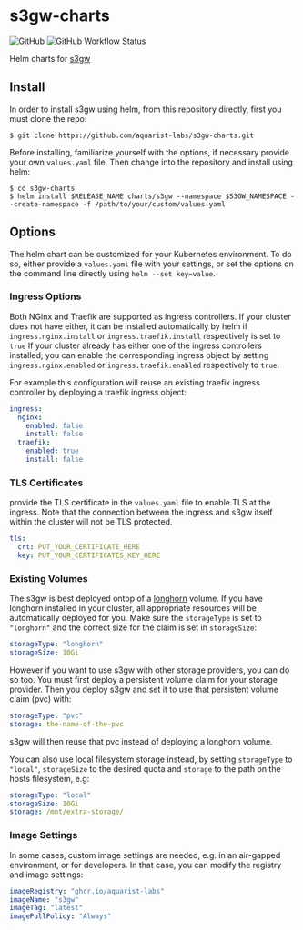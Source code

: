 # s3gw-charts

![GitHub](https://img.shields.io/github/license/aquarist-labs/s3gw-charts?style=for-the-badge)
![GitHub Workflow Status](https://img.shields.io/github/workflow/status/aquarist-labs/s3gw-charts/Lint%20and%20Test%20Charts?style=for-the-badge)

Helm charts for [s3gw](https://github.com/aquarist-labs/s3gw-core)

## Install

In order to install s3gw using helm, from this repository directly, first you
must clone the repo:

    $ git clone https://github.com/aquarist-labs/s3gw-charts.git

Before installing, familiarize yourself with the options, if necessary provide
your own `values.yaml` file.
Then change into the repository and install using helm:

    $ cd s3gw-charts
    $ helm install $RELEASE_NAME charts/s3gw --namespace $S3GW_NAMESPACE --create-namespace -f /path/to/your/custom/values.yaml

## Options

The helm chart can be customized for your Kubernetes environment. To do so,
either provide a `values.yaml` file with your settings, or set the options on
the command line directly using `helm --set key=value`.

### Ingress Options

Both NGinx and Traefik are supported as ingress controllers. If your cluster
does not have either, it can be installed automatically by helm if
`ingress.nginx.install` or `ingress.traefik.install` respectively is set to
`true`
If your cluster already has either one of the ingress controllers installed, you
can enable the corresponding ingress object by setting `ingress.nginx.enabled`
or `ingress.traefik.enabled` respectively to `true`.

For example this configuration will reuse an existing traefik ingress controller
by deploying a traefik ingress object:
```yaml
ingress:
  nginx:
    enabled: false
    install: false
  traefik:
    enabled: true
    install: false
```

### TLS Certificates

provide the TLS certificate in the `values.yaml` file to enable TLS at the
ingress.
Note that the connection between the ingress and s3gw itself within the cluster 
will not be TLS protected.

```yaml
tls:
  crt: PUT_YOUR_CERTIFICATE_HERE
  key: PUT_YOUR_CERTIFICATES_KEY_HERE
```

### Existing Volumes

The s3gw is best deployed ontop of a [longhorn](https://longhorn.io) volume. If
you have longhorn installed in your cluster, all appropriate resources will be
automatically deployed for you.
Make sure the `storageType` is set to `"longhorn"` and the correct size for the
claim is set in `storageSize`:
```yaml
storageType: "longhorn"
storageSize: 10Gi
```

However if you want to use s3gw with other storage providers, you can do so too.
You must first deploy a persistent volume claim for your storage provider. Then
you deploy s3gw and set it to use that persistent volume claim (pvc) with:
```yaml
storageType: "pvc"
storage: the-name-of-the-pvc
```
s3gw will then reuse that pvc instead of deploying a longhorn volume.

You can also use local filesystem storage instead, by setting `storageType` to
`"local"`, `storageSize` to the desired quota and `storage` to the path on the
hosts filesystem, e.g:
```yaml
storageType: "local"
storageSize: 10Gi
storage: /mnt/extra-storage/
```

### Image Settings

In some cases, custom image settings are needed, e.g. in an air-gapped
environment, or for developers. In that case, you can modify the registry and
image settings:
```yaml
imageRegistry: "ghcr.io/aquarist-labs"
imageName: "s3gw"
imageTag: "latest"
imagePullPolicy: "Always"
```
